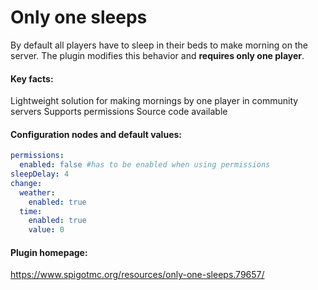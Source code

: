 # Only one sleeps
By default all players have to sleep in their beds to make morning on the server. The plugin modifies this behavior and **requires only one player**.

#### Key facts:
Lightweight solution for making mornings by one player in community servers
Supports permissions
Source code available

#### Configuration nodes and default values:
```yaml
permissions:
  enabled: false #has to be enabled when using permissions
sleepDelay: 4
change:
  weather:
    enabled: true
  time:
    enabled: true
    value: 0
```

#### Plugin homepage: 
https://www.spigotmc.org/resources/only-one-sleeps.79657/